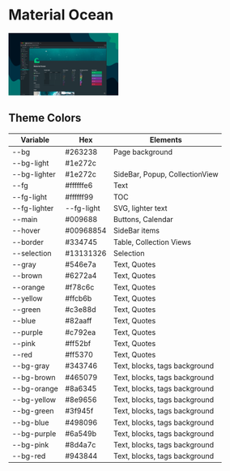 # Material Ocean

![Material Ocean](./preview.png)

## Theme Colors

| Variable     | Hex        | Elements                       |
| ------------ | ---------- | ------------------------------ |
| --bg         | #263238    | Page background                |
| --bg-light   | #1e272c    |                                |
| --bg-lighter | #1e272c    | SideBar, Popup, CollectionView |
| --fg         | #ffffffe6  | Text                           |
| --fg-light   | #ffffff99  | TOC                            |
| --fg-lighter | --fg-light | SVG, lighter text              |
| --main       | #009688    | Buttons, Calendar              |
| --hover      | #00968854  | SideBar items                  |
| --border     | #334745    | Table, Collection Views        |
| --selection  | #13131326  | Selection                      |
| --gray       | #546e7a    | Text, Quotes                   |
| --brown      | #6272a4    | Text, Quotes                   |
| --orange     | #f78c6c    | Text, Quotes                   |
| --yellow     | #ffcb6b    | Text, Quotes                   |
| --green      | #c3e88d    | Text, Quotes                   |
| --blue       | #82aaff    | Text, Quotes                   |
| --purple     | #c792ea    | Text, Quotes                   |
| --pink       | #ff52bf    | Text, Quotes                   |
| --red        | #ff5370    | Text, Quotes                   |
| --bg-gray    | #343746    | Text, blocks, tags background  |
| --bg-brown   | #465079    | Text, blocks, tags background  |
| --bg-orange  | #8a6345    | Text, blocks, tags background  |
| --bg-yellow  | #8e9656    | Text, blocks, tags background  |
| --bg-green   | #3f945f    | Text, blocks, tags background  |
| --bg-blue    | #498096    | Text, blocks, tags background  |
| --bg-purple  | #6a549b    | Text, blocks, tags background  |
| --bg-pink    | #8d4a7c    | Text, blocks, tags background  |
| --bg-red     | #943844    | Text, blocks, tags background  |

